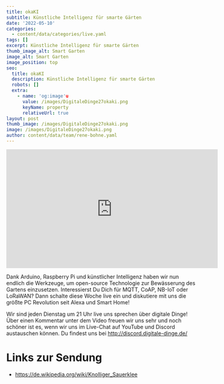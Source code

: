 ```yaml
---
title: okaKI
subtitle: Künstliche Intelligenz für smarte Gärten
date: '2022-05-10'
categories:
  - content/data/categories/live.yaml
tags: []
excerpt: Künstliche Intelligenz für smarte Gärten
thumb_image_alt: Smart Garten
image_alt: Smart Garten
image_position: top
seo:
  title: okaKI
  description: Künstliche Intelligenz für smarte Gärten
  robots: []
  extra:
    - name: 'og:image'u
      value: /images/DigitaleDinge27okaki.png
      keyName: property
      relativeUrl: true
layout: post
thumb_image: /images/DigitaleDinge27okaki.png
image: /images/DigitaleDinge27okaki.png
author: content/data/team/rene-bohne.yaml
---
```

<iframe width="560" height="315"
src="https://www.youtube.com/embed/28t_MmGZK_s?modestbranding=1"
frameborder="0" allow="accelerometer; autoplay; encrypted-media;
gyroscope; picture-in-picture" allowfullscreen>\\\</iframe>

Dank Arduino, Raspberry Pi und künstlicher Intelligenz haben wir nun endlich die Werkzeuge, um open-source Technologie zur Bewässerung des Gartens einzusetzen. Interessierst Du Dich für MQTT, CoAP, NB-IoT oder LoRaWAN? Dann schalte diese Woche live ein und diskutiere mit uns die größte PC Revolution seit Alexa und Smart Home!

Wir sind jeden Dienstag um 21 Uhr live uns sprechen über digitale Dinge! Über einen Kommentar unter dem Video freuen wir uns sehr und noch schöner ist es, wenn wir uns im Live-Chat auf YouTube und Discord austauschen können. Du findest uns bei http://discord.digitale-dinge.de/

# Links zur Sendung

* https://de.wikipedia.org/wiki/Knolliger_Sauerklee